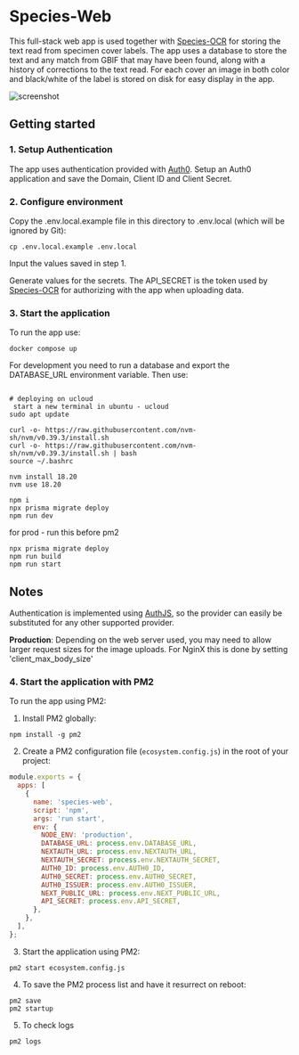 # Species-Web

This full-stack web app is used together with [Species-OCR](https://github.com/NHMDenmark/Species-OCR) for storing the text read from specimen cover labels. The app uses a database to store the text and any match from GBIF that may have been found, along with a history of corrections to the text read. For each cover an image in both color and black/white of the label is stored on disk for easy display in the app.

![screenshot](./docs/screenshot.png)

## Getting started

### 1. Setup Authentication

The app uses authentication provided with [Auth0](https://auth0.com/docs). Setup an Auth0 application and save the Domain, Client ID and Client Secret.

### 2. Configure environment

Copy the .env.local.example file in this directory to .env.local (which will be ignored by Git):

```
cp .env.local.example .env.local
```

Input the values saved in step 1.

Generate values for the secrets. The API_SECRET is the token used by [Species-OCR](https://github.com/NHMDenmark/Species-OCR) for authorizing with the app when uploading data.

### 3. Start the application

To run the app use:

```
docker compose up
```

For development you need to run a database and export the DATABASE_URL environment variable. Then use:

```

# deploying on ucloud
 start a new terminal in ubuntu - ucloud
sudo apt update

curl -o- https://raw.githubusercontent.com/nvm-sh/nvm/v0.39.3/install.sh
curl -o- https://raw.githubusercontent.com/nvm-sh/nvm/v0.39.3/install.sh | bash
source ~/.bashrc

nvm install 18.20
nvm use 18.20

npm i
npx prisma migrate deploy
npm run dev
```
for prod - run this before pm2
```
npx prisma migrate deploy
npm run build
npm run start
```
## Notes

Authentication is implemented using [AuthJS](https://authjs.dev/), so the provider can easily be substituted for any other supported provider.

**Production**: Depending on the web server used, you may need to allow larger request sizes for the image uploads. For NginX this is done by setting 'client_max_body_size'

### 4. Start the application with PM2

To run the app using PM2:

1. Install PM2 globally:

```
npm install -g pm2
```

2. Create a PM2 configuration file (`ecosystem.config.js`) in the root of your project:

```javascript
module.exports = {
  apps: [
    {
      name: 'species-web',
      script: 'npm',
      args: 'run start',
      env: {
        NODE_ENV: 'production',
        DATABASE_URL: process.env.DATABASE_URL,
        NEXTAUTH_URL: process.env.NEXTAUTH_URL,
        NEXTAUTH_SECRET: process.env.NEXTAUTH_SECRET,
        AUTH0_ID: process.env.AUTH0_ID,
        AUTH0_SECRET: process.env.AUTH0_SECRET,
        AUTH0_ISSUER: process.env.AUTH0_ISSUER,
        NEXT_PUBLIC_URL: process.env.NEXT_PUBLIC_URL,
        API_SECRET: process.env.API_SECRET,
      },
    },
  ],
};
```

3. Start the application using PM2:

```
pm2 start ecosystem.config.js
```

4. To save the PM2 process list and have it resurrect on reboot:

```
pm2 save
pm2 startup
```

5. To check logs 
```
pm2 logs
```